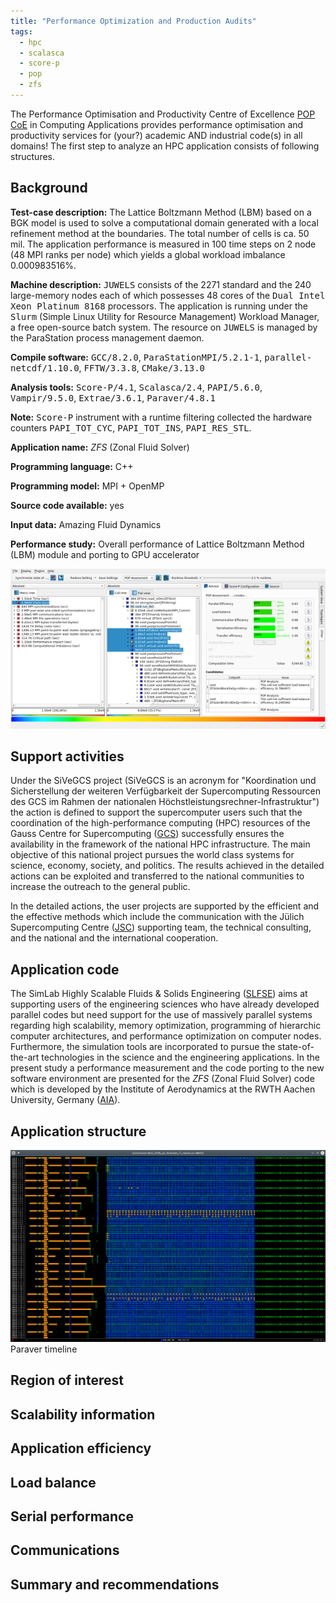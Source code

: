 ```yaml
---
title: "Performance Optimization and Production Audits"
tags:
  - hpc
  - scalasca
  - score-p
  - pop
  - zfs
---
```


The Performance Optimisation and Productivity Centre of Excellence [POP CoE](https://pop-coe.eu/ "POP Webpage") in Computing Applications provides performance optimisation and productivity services for (your?) academic AND industrial code(s) in all domains! The first step to analyze an HPC application consists of following structures.

## Background

__Test-case description:__ The Lattice Boltzmann Method (LBM) based on a BGK model is used to solve a computational domain generated with a local refinement method at the boundaries. The total number of cells is ca. 50 mil. The application performance is measured in 100 time steps on 2 node (48 MPI ranks per node) which yields a global workload imbalance 0.000983516%.

__Machine description:__ <font face="monospace">JUWELS</font> consists of the 2271 standard and the 240 large-memory nodes
each of which possesses 48 cores of the <font face="monospace">Dual Intel Xeon Platinum 8168</font> processors. The
application is running under the <font face="monospace">Slurm</font> (Simple Linux Utility for Resource Management) Workload
Manager, a free open-source batch system. The resource on <font face="monospace">JUWELS</font> is managed by the ParaStation
process management daemon.

__Compile software:__ <font face="monospace">GCC/8.2.0</font>, <font face="monospace">ParaStationMPI/5.2.1-1</font>, <font face="monospace">parallel-netcdf/1.10.0</font>, <font face="monospace">FFTW/3.3.8</font>, <font face="monospace">CMake/3.13.0</font>

__Analysis tools:__ <font face="monospace">Score-P/4.1</font>, <font face="monospace">Scalasca/2.4</font>, <font face="monospace">PAPI/5.6.0</font>, <font face="monospace">Vampir/9.5.0</font>, <font face="monospace">Extrae/3.6.1</font>, <font face="monospace">Paraver/4.8.1</font>

__Note:__ <font face="monospace">Score-P</font> instrument with a runtime filtering collected the hardware counters <font face="monospace">PAPI_TOT_CYC</font>, <font face="monospace">PAPI_TOT_INS</font>, <font face="monospace">PAPI_RES_STL</font>.

__Application name:__ _ZFS_ (Zonal Fluid Solver)

__Programming language:__ C++

__Programming model:__ MPI + OpenMP

__Source code available:__ yes

__Input data:__ Amazing Fluid Dynamics

__Performance study:__ Overall performance of Lattice Boltzmann Method (LBM) module and porting to GPU accelerator


![A code profile instrumented by Score-P is presented by Cube](/assets/images/cube_zfs_1.png "Performance report presented by Cube")


## Support activities
Under the SiVeGCS project (SiVeGCS is an acronym for "Koordination und Sicherstellung der
weiteren Verfügbarkeit der Supercomputing Ressourcen des GCS im Rahmen der nationalen
Höchstleistungsrechner-Infrastruktur") the action is defined to support the supercomputer
users such that the coordination of the high-performance computing (HPC) resources of the
Gauss Centre for Supercomputing ([GCS](http://www.gauss-centre.eu)) successfully ensures the availability in the
framework of the national HPC infrastructure. The main objective of this national project
pursues the world class systems for science, economy, society, and politics. The results
achieved in the detailed actions can be exploited and transferred to the national
communities to increase the outreach to the general public.

In the detailed actions, the user projects are supported by the efficient and the effective
methods which include the communication with the Jülich Supercomputing Centre ([JSC](http://www.fz-juelich.de/ias/jsc/EN/Home/home_node.html))
supporting team, the technical consulting, and the national and the international cooperation.

## Application code
The SimLab Highly Scalable Fluids & Solids Engineering ([SLFSE](https://www.jara.org/en/fluids-solids-engineering)) aims at supporting users of the
engineering sciences who have already developed parallel codes but need support for the use
of massively parallel systems regarding high scalability, memory optimization, programming
of hierarchic computer architectures, and performance optimization on computer nodes.
Furthermore, the simulation tools are incorporated to pursue the state-of-the-art technologies
in the science and the engineering applications. In the present study a performance measurement and
the code porting to the new software environment are presented for the _ZFS_ (Zonal Fluid
Solver) code which is developed by the Institute of Aerodynamics at the RWTH Aachen University, Germany ([AIA](http://aia.rwth-aachen.de/)).

## Application structure

![Paraver timeline](/assets/images/paraver_zfs_1.png "Paraver timeline")
Paraver timeline

## Region of interest

## Scalability information

## Application efficiency

## Load balance

## Serial performance

## Communications

## Summary and recommendations
